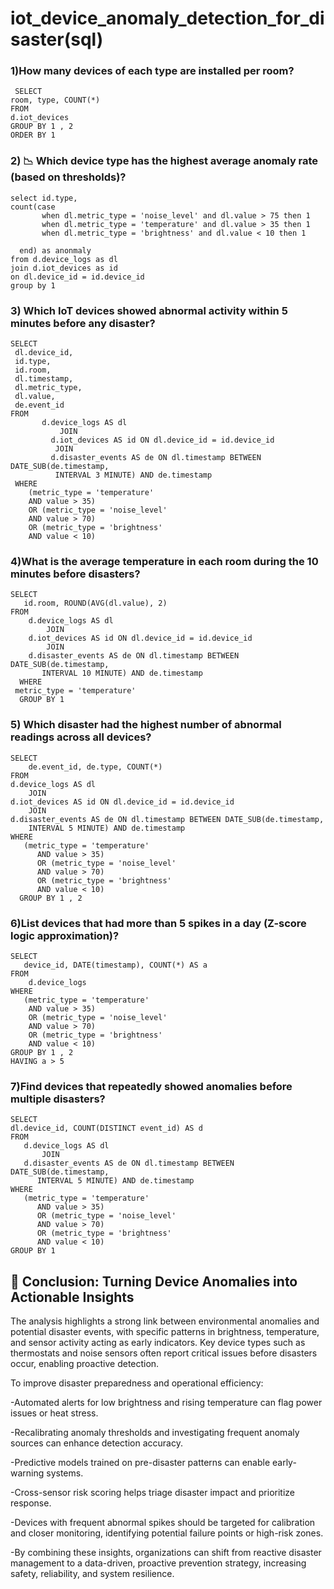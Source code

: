 # iot_device_anomaly_detection_for_disaster(sql)



### 1)How many devices of each type are installed per room?
     SELECT 
    room, type, COUNT(*)
    FROM
    d.iot_devices
    GROUP BY 1 , 2
    ORDER BY 1
### 2) 📉 Which device type has the highest average anomaly rate (based on thresholds)?

    select id.type,
    count(case 
           when dl.metric_type = 'noise_level' and dl.value > 75 then 1
           when dl.metric_type = 'temperature' and dl.value > 35 then 1
           when dl.metric_type = 'brightness' and dl.value < 10 then 1

      end) as anonmaly
    from d.device_logs as dl 
    join d.iot_devices as id
    on dl.device_id = id.device_id 
    group by 1
    
### 3) Which IoT devices showed abnormal activity within 5 minutes before any disaster?

    SELECT 
     dl.device_id,
     id.type,
     id.room,
     dl.timestamp,
     dl.metric_type,
     dl.value,
     de.event_id
    FROM
           d.device_logs AS dl
               JOIN
             d.iot_devices AS id ON dl.device_id = id.device_id
              JOIN
             d.disaster_events AS de ON dl.timestamp BETWEEN DATE_SUB(de.timestamp,
              INTERVAL 3 MINUTE) AND de.timestamp
     WHERE
        (metric_type = 'temperature'
        AND value > 35)
        OR (metric_type = 'noise_level'
        AND value > 70)
        OR (metric_type = 'brightness'
        AND value < 10)

### 4)What is the average temperature in each room during the 10 minutes before disasters?

    SELECT 
       id.room, ROUND(AVG(dl.value), 2)
    FROM
        d.device_logs AS dl
            JOIN
        d.iot_devices AS id ON dl.device_id = id.device_id
            JOIN
        d.disaster_events AS de ON dl.timestamp BETWEEN DATE_SUB(de.timestamp,
           INTERVAL 10 MINUTE) AND de.timestamp
      WHERE
     metric_type = 'temperature'
      GROUP BY 1

### 5) Which disaster had the highest number of abnormal readings across all devices?

    SELECT 
        de.event_id, de.type, COUNT(*)
    FROM
    d.device_logs AS dl
        JOIN
    d.iot_devices AS id ON dl.device_id = id.device_id
        JOIN
    d.disaster_events AS de ON dl.timestamp BETWEEN DATE_SUB(de.timestamp,
        INTERVAL 5 MINUTE) AND de.timestamp
    WHERE
       (metric_type = 'temperature'
          AND value > 35)
          OR (metric_type = 'noise_level'
          AND value > 70)
          OR (metric_type = 'brightness'
          AND value < 10)
      GROUP BY 1 , 2


### 6)List devices that had more than 5 spikes in a day (Z-score logic approximation)?

    SELECT 
       device_id, DATE(timestamp), COUNT(*) AS a
    FROM
        d.device_logs
    WHERE
       (metric_type = 'temperature'
        AND value > 35)
        OR (metric_type = 'noise_level'
        AND value > 70)
        OR (metric_type = 'brightness'
        AND value < 10)
    GROUP BY 1 , 2
    HAVING a > 5

### 7)Find devices that repeatedly showed anomalies before multiple disasters?

    SELECT 
    dl.device_id, COUNT(DISTINCT event_id) AS d
    FROM
       d.device_logs AS dl
           JOIN
       d.disaster_events AS de ON dl.timestamp BETWEEN DATE_SUB(de.timestamp,
          INTERVAL 5 MINUTE) AND de.timestamp
    WHERE
       (metric_type = 'temperature'
          AND value > 35)
          OR (metric_type = 'noise_level'
          AND value > 70)
          OR (metric_type = 'brightness'
          AND value < 10)
    GROUP BY 1

## 🧠 Conclusion: Turning Device Anomalies into Actionable Insights
The analysis highlights a strong link between environmental anomalies and potential disaster events, with specific patterns in brightness, temperature, and sensor activity acting as early indicators. Key device types such as thermostats and noise sensors often report critical issues before disasters occur, enabling proactive detection.

To improve disaster preparedness and operational efficiency:

-Automated alerts for low brightness and rising temperature can flag power issues or heat stress.

-Recalibrating anomaly thresholds and investigating frequent anomaly sources can enhance detection accuracy.

-Predictive models trained on pre-disaster patterns can enable early-warning systems.

-Cross-sensor risk scoring helps triage disaster impact and prioritize response.

-Devices with frequent abnormal spikes should be targeted for calibration and closer monitoring, identifying potential failure points or high-risk zones.

-By combining these insights, organizations can shift from reactive disaster management to a data-driven, proactive prevention strategy, increasing safety, reliability, and system resilience.















